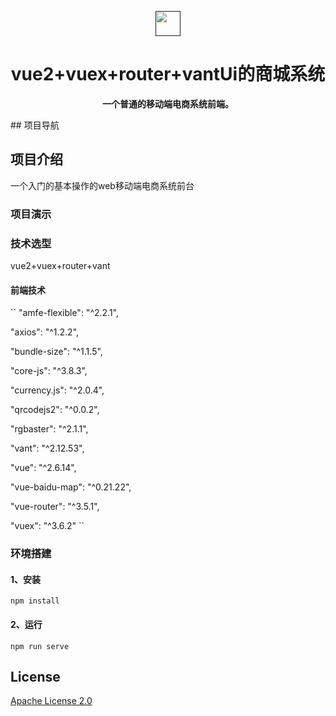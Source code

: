  
<p align="center">
    <a href="" target="_blank">
      <img src="./public/favicon.ico" width="40" />
    </a>
</p>

<h1 align="center">vue2+vuex+router+vantUi的商城系统</h1>
<p align="center"><strong>一个普通的移动端电商系统前端。</strong></p> 
## 项目导航
 
## 项目介绍 
   一个入门的基本操作的web移动端电商系统前台

### 项目演示  

### 技术选型 
vue2+vuex+router+vant

#### 前端技术 
``
"amfe-flexible": "^2.2.1",

"axios": "^1.2.2",

"bundle-size": "^1.1.5",

"core-js": "^3.8.3",

"currency.js": "^2.0.4",

"qrcodejs2": "^0.0.2",

"rgbaster": "^2.1.1",

"vant": "^2.12.53",

"vue": "^2.6.14",

"vue-baidu-map": "^0.21.22",

"vue-router": "^3.5.1",

"vuex": "^3.6.2"
``
### 环境搭建
#### 1、安装
``npm install``
#### 2、运行
``npm run serve``

## License
[Apache License 2.0](./LICENSE)
